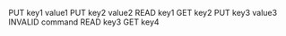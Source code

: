 
PUT key1 value1
PUT key2 value2
READ key1
GET key2
PUT key3 value3
INVALID command
READ key3
GET key4
